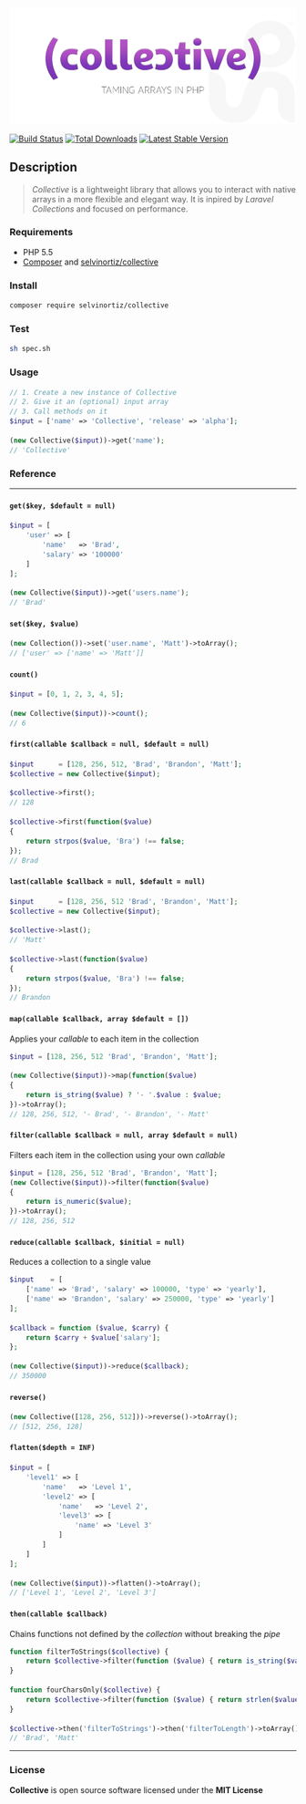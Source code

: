 ![Collective](Collective.png)

[![Build Status](https://travis-ci.org/selvinortiz/collective.png)](https://travis-ci.org/selvinortiz/collective)
[![Total Downloads](https://poser.pugx.org/selvinortiz/collective/d/total.png)](https://packagist.org/packages/selvinortiz/collective)
[![Latest Stable Version](https://poser.pugx.org/selvinortiz/collective/v/stable.png)](https://packagist.org/packages/selvinortiz/collective)

## Description
> _Collective_ is a lightweight library that allows you to interact with native arrays in a more flexible and elegant way. It is inpired by _Laravel Collections_ and focused on performance.

### Requirements
- PHP 5.5
- [Composer](http://getcomposer.org) and [selvinortiz/collective](https://packagist.org/packages/selvinortiz/collective)

### Install
```bash
composer require selvinortiz/collective
```

### Test
```bash
sh spec.sh
```

### Usage
```php
// 1. Create a new instance of Collective
// 2. Give it an (optional) input array
// 3. Call methods on it
$input = ['name' => 'Collective', 'release' => 'alpha'];

(new Collective($input))->get('name');
// 'Collective'
```

### Reference
---

#### `get($key, $default = null)`
```php
$input = [
    'user' => [
        'name'   => 'Brad',
        'salary' => '100000'
    ]
];

(new Collective($input))->get('users.name');
// 'Brad'
```

#### `set($key, $value)`
```php
(new Collection())->set('user.name', 'Matt')->toArray();
// ['user' => ['name' => 'Matt']]
```

#### `count()`
```php
$input = [0, 1, 2, 3, 4, 5];

(new Collective($input))->count();
// 6
```

#### `first(callable $callback = null, $default = null)`
```php
$input      = [128, 256, 512, 'Brad', 'Brandon', 'Matt'];
$collective = new Collective($input);

$collective->first();
// 128

$collective->first(function($value)
{
    return strpos($value, 'Bra') !== false;
});
// Brad
```

#### `last(callable $callback = null, $default = null)`
```php
$input      = [128, 256, 512 'Brad', 'Brandon', 'Matt'];
$collective = new Collective($input);

$collective->last();
// 'Matt'

$collective->last(function($value)
{
    return strpos($value, 'Bra') !== false;
});
// Brandon
```

#### `map(callable $callback, array $default = [])`
Applies your _callable_ to each item in the collection

```php
$input = [128, 256, 512 'Brad', 'Brandon', 'Matt'];

(new Collective($input))->map(function($value)
{
    return is_string($value) ? '- '.$value : $value;
})->toArray();
// 128, 256, 512, '- Brad', '- Brandon', '- Matt'
```

#### `filter(callable $callback = null, array $default = null)`
Filters each item in the collection using your own _callable_

```php
$input = [128, 256, 512 'Brad', 'Brandon', 'Matt'];
(new Collective($input))->filter(function($value)
{
    return is_numeric($value);
})->toArray();
// 128, 256, 512
```

#### `reduce(callable $callback, $initial = null)`
Reduces a collection to a single value
```php
$input    = [
    ['name' => 'Brad', 'salary' => 100000, 'type' => 'yearly'],
    ['name' => 'Brandon', 'salary' => 250000, 'type' => 'yearly']
];

$callback = function ($value, $carry) {
    return $carry + $value['salary'];
};

(new Collective($input))->reduce($callback);
// 350000
```

#### `reverse()`
```php
(new Collective([128, 256, 512]))->reverse()->toArray();
// [512, 256, 128]
```

#### `flatten($depth = INF)`
```php
$input = [
    'level1' => [
        'name'   => 'Level 1',
        'level2' => [
            'name'   => 'Level 2',
            'level3' => [
                'name' => 'Level 3'
            ]
        ]
    ]
];

(new Collective($input))->flatten()->toArray();
// ['Level 1', 'Level 2', 'Level 3']
```

#### `then(callable $callback)`
Chains functions not defined by the _collection_ without breaking the _pipe_

```php
function filterToStrings($collective) {
    return $collective->filter(function ($value) { return is_string($value); });
}

function fourCharsOnly($collective) {
    return $collective->filter(function ($value) { return strlen($value) == 4; });
}

$collective->then('filterToStrings')->then('filterToLength')->toArray();
// 'Brad', 'Matt'
```

---

### License
**Collective** is open source software licensed under the **MIT License**
